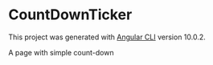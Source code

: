 # CountDownTicker

This project was generated with [Angular CLI](https://github.com/angular/angular-cli) version 10.0.2.

A page with simple count-down
